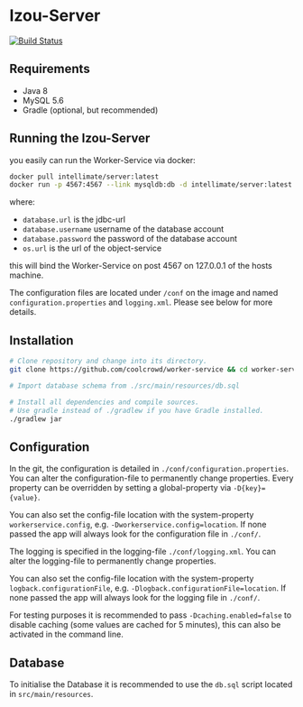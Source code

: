 # Izou-Server

[![Build Status](https://travis-ci.org/coolcrowd/worker-service.svg?branch=master)](https://travis-ci.org/coolcrowd/worker-service)

## Requirements

 * Java 8
 * MySQL 5.6
 * Gradle (optional, but recommended)
 
## Running the Izou-Server

you easily can run the Worker-Service via docker:

```bash
docker pull intellimate/server:latest
docker run -p 4567:4567 --link mysqldb:db -d intellimate/server:latest -Ddatabase.url=jdbc:mysql:url -Ddatabase.username=user -Ddatabase.password=password
```

where:
* `database.url` is the jdbc-url
* `database.username` username of the database account
* `database.password` the password of the database account
* `os.url` is the url of the object-service

this will bind the Worker-Service on post 4567 on 127.0.0.1 of the hosts machine.

The configuration files are located under `/conf` on the image and named `configuration.properties` and `logging.xml`.
Please see below for more details.
 
## Installation

```bash
# Clone repository and change into its directory.
git clone https://github.com/coolcrowd/worker-service && cd worker-service

# Import database schema from ./src/main/resources/db.sql

# Install all dependencies and compile sources.
# Use gradle instead of ./gradlew if you have Gradle installed.
./gradlew jar
```

## Configuration
 
In the git, the configuration is detailed in `./conf/configuration.properties`. You can alter the 
configuration-file to permanently change properties. Every property can be overridden by setting a global-property via
`-D{key}={value}`.

You can also set the config-file location with the system-property `workerservice.config`, e.g. `-Dworkerservice.config=location`.
If none passed the app will always look for the configuration file in `./conf/`.

The logging is specified in the logging-file `./conf/logging.xml`. You can alter the logging-file to permanently change properties.

You can also set the config-file location with the system-property `logback.configurationFile`, e.g. `-Dlogback.configurationFile=location`.
If none passed the app will always look for the logging file in `./conf/`.

For testing purposes it is recommended to pass `-Dcaching.enabled=false` to disable caching (some values are cached for 5 minutes), this can also be activated in the command line.

## Database

To initialise the Database it is recommended to use the `db.sql` script located in `src/main/resources`. 
 


